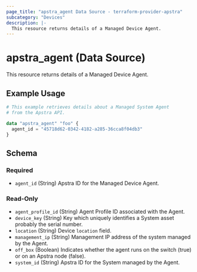 ```yaml
---
page_title: "apstra_agent Data Source - terraform-provider-apstra"
subcategory: "Devices"
description: |-
  This resource returns details of a Managed Device Agent.
---
```


# apstra_agent (Data Source)

This resource returns details of a Managed Device Agent.


## Example Usage

```terraform
# This example retrieves details about a Managed System Agent
# from the Apstra API.

data "apstra_agent" "foo" {
  agent_id = "45718d62-0342-4182-a285-36cca8f04db3"
}
```

<!-- schema generated by tfplugindocs -->
## Schema

### Required

- `agent_id` (String) Apstra ID for the Managed Device Agent.

### Read-Only

- `agent_profile_id` (String) Agent Profile ID associated with the Agent.
- `device_key` (String) Key which uniquely identifies a System asset probably the serial number.
- `location` (String) Device `location` field.
- `management_ip` (String) Management IP address of the system managed by the Agent.
- `off_box` (Boolean) Indicates whether the agent runs on the switch (true) or on an Apstra node (false).
- `system_id` (String) Apstra ID for the System managed by the Agent.
